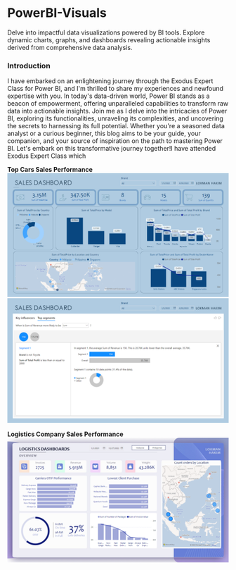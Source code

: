 # PowerBI-Visuals
Delve into impactful data visualizations powered by BI tools. Explore dynamic charts, graphs, and dashboards revealing actionable insights derived from comprehensive data analysis.


### Introduction
 I have embarked on an enlightening journey through the Exodus Expert Class for Power BI, and I'm thrilled to share my experiences and newfound expertise with you. In today's data-driven world, Power BI stands as a beacon of empowerment, offering unparalleled capabilities to transform raw data into actionable insights. Join me as I delve into the intricacies of Power BI, exploring its functionalities, unraveling its complexities, and uncovering the secrets to harnessing its full potential. Whether you're a seasoned data analyst or a curious beginner, this blog aims to be your guide, your companion, and your source of inspiration on the path to mastering Power BI. Let's embark on this transformative journey together!I have attended Exodus Expert Class which 

 **Top Cars Sales Performance**
![Dashboard Top Cars-01](img/Top-Cars-Performance/powerBI-TOP_CARS-by-Lokman-01.png)
![Dashboard Top Cars-02](img/Top-Cars-Performance/powerBI-Top_Cars-by-Lokman-02.png)

**Logistics Company Sales Performance**
![Dashboard Logistics](img/Logistics-Performance/powerBI-Logistic-by-Lokman.png)